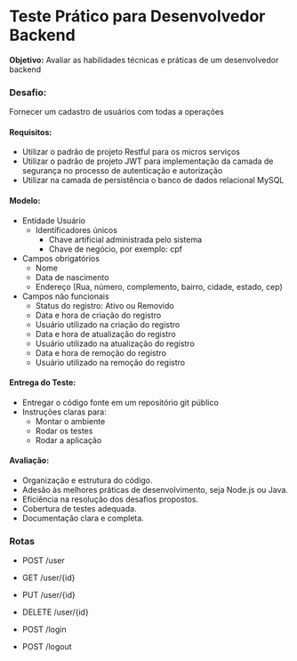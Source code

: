 # Teste Prático para Desenvolvedor Backend
 
**Objetivo:** Avaliar as habilidades técnicas e práticas de um desenvolvedor backend
 
### Desafio:
Fornecer um cadastro de usuários com todas a operações
 
#### Requisitos:
- Utilizar o padrão de projeto Restful para os micros serviços
- Utilizar o padrão de projeto JWT para implementação da camada de segurança no processo de autenticação e autorização
- Utilizar na camada de persistência o banco de dados relacional MySQL
 
#### Modelo:
- Entidade Usuário
    - Identificadores únicos
        - Chave artificial administrada pelo sistema
        - Chave de negócio, por exemplo: cpf
- Campos obrigatórios
    - Nome
    - Data de nascimento
    - Endereço (Rua, número, complemento, bairro, cidade, estado, cep)
- Campos não funcionais
    - Status do registro: Ativo ou Removido
    - Data e hora de criação do registro
    - Usuário utilizado na criação do registro
    - Data e hora de atualização do registro
    - Usuário utilizado na atualização do registro
    - Data e hora de remoção do registro
    - Usuário utilizado na remoção do registro
 
#### Entrega do Teste:
- Entregar o código fonte em um repositório git público
- Instruções claras para:
    - Montar o ambiente
    - Rodar os testes
    - Rodar a aplicação
 
#### Avaliação:
- Organização e estrutura do código.
- Adesão às melhores práticas de desenvolvimento, seja Node.js ou Java.
- Eficiência na resolução dos desafios propostos.
- Cobertura de testes adequada.
- Documentação clara e completa.


### Rotas
- POST /user
- GET /user/{id}
- PUT /user/{id}
- DELETE /user/{id}

- POST /login
- POST /logout